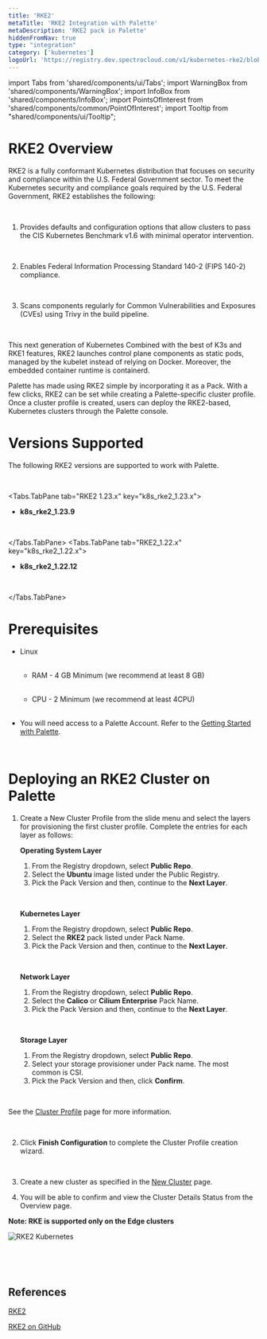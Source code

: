 ```yaml
---
title: 'RKE2'
metaTitle: 'RKE2 Integration with Palette'
metaDescription: 'RKE2 pack in Palette'
hiddenFromNav: true
type: "integration"
category: ['kubernetes']
logoUrl: 'https://registry.dev.spectrocloud.com/v1/kubernetes-rke2/blobs/sha256:47cde61005d9996f1571c132ba9f753982134a7a0d8e445e27001ab8519e6051?type=image/png'
---
```


import Tabs from 'shared/components/ui/Tabs';
import WarningBox from 'shared/components/WarningBox';
import InfoBox from 'shared/components/InfoBox';
import PointsOfInterest from 'shared/components/common/PointOfInterest';
import Tooltip from "shared/components/ui/Tooltip";

# RKE2 Overview

RKE2 is a fully conformant Kubernetes distribution that focuses on security and compliance within the U.S. Federal Government sector. To meet the Kubernetes security and compliance goals required by the U.S. Federal Government, RKE2 establishes the following:<p></p><br />

1. Provides defaults and configuration options that allow clusters to pass the CIS Kubernetes Benchmark v1.6 with minimal operator intervention.<p></p><br />

2. Enables Federal Information Processing Standard 140-2 (FIPS 140-2) compliance.<p></p><br />

3. Scans components regularly for Common Vulnerabilities and Exposures (CVEs) using Trivy in the build pipeline.<p></p><br />

This next generation of Kubernetes Combined with the best of K3s and RKE1 features, RKE2 launches control plane components as static pods, managed by the kubelet instead of relying on Docker. Moreover, the embedded container runtime is containerd.

Palette has made using RKE2 simple by incorporating it as a Pack. With a few clicks, RKE2 can be set while creating a Palette-specific cluster profile. Once a cluster profile is created, users can deploy the RKE2-based, Kubernetes clusters through the Palette console.

# Versions Supported

The following RKE2 versions are supported to work with Palette.

<br />

<Tabs>

<Tabs.TabPane tab="RKE2 1.23.x" key="k8s_rke2_1.23.x">

* **k8s_rke2_1.23.9**

<br />

</Tabs.TabPane>
<Tabs.TabPane tab="RKE2_1.22.x" key="k8s_rke2_1.22.x">

* **k8s_rke2_1.22.12**

<br />

</Tabs.TabPane>
</Tabs>

# Prerequisites

- Linux<p></p><br />
  - RAM - 4 GB Minimum (we recommend at least 8 GB)<p></p><br />
  - CPU - 2 Minimum (we recommend at least 4CPU)<p></p><br />
- You will need access to a Palette Account. Refer to the [Getting Started with Palette](/getting-started). <p></p><br />

# Deploying an RKE2 Cluster on Palette

1. Create a New Cluster Profile from the slide menu and select the layers for provisioning the first cluster profile. Complete the entries for each layer as follows:

   **Operating System Layer**
    1. From the Registry dropdown, select **Public Repo**.
    2. Select the **Ubuntu** image listed under the Public Registry.
    3. Pick the Pack Version and then, continue to the **Next Layer**.<p></p><br />

   **Kubernetes Layer**
    1. From the Registry dropdown, select **Public Repo**.
    2. Select the **RKE2** pack listed under Pack Name.
    3. Pick the Pack Version and then, continue to the **Next Layer**.<p></p><br />

   **Network Layer**
    1. From the Registry dropdown, select **Public Repo**.
    2. Select the **Calico** or **Cilium Enterprise** Pack Name.
    3. Pick the Pack Version and then, continue to the **Next Layer**.<p></p><br />

   **Storage Layer**
    1. From the Registry dropdown, select **Public Repo**.
    2. Select your storage provisioner under Pack name. The most common is CSI.
    3. Pick the Pack Version and then, click **Confirm**.<p></p><br />

See the [Cluster Profile](/cluster-profiles/task-define-profile) page for more information.<p></p><br />

2. Click **Finish Configuration** to complete the Cluster Profile creation wizard.<p></p><br />

3. Create a new cluster as specified in the [New Cluster](/clusters) page.<br />

4. You will be able to confirm and view the Cluster Details Status from the Overview page.

**Note: RKE is supported only on the Edge clusters**

![RKE2 Kubernetes](/rke2-cluster-profile.png)<p></p><br />

<br />

## References

[RKE2](https://docs.rke2.io)

[RKE2 on GitHub](https://github.com/rancher/rke2)
